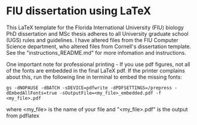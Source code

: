 # FIU dissertation using LaTeX

This LaTeX template for the Florida International University (FIU) biology PhD dissertation and MSc thesis adheres to all University graduate school (UGS) rules and guidelines. I have altered files from the FIU Computer Science department, who altered files from Cornell's dissertation template. See the "instructions_README.md" for more infomation and instructions.

One important note for professional printing - If you use pdf figures, not all of the fonts are embedded in the final LaTeX pdf. If the printer complains about this, run the following line in terminal to embed the missing fonts:

``gs -dNOPAUSE -dBATCH -sDEVICE=pdfwrite -dPDFSETTINGS=/prepress -dEmbedAllFonts=true -sOutputFile=<my_file>_embedded.pdf -f <my_file>.pdf``

where <my_file> is the name of your file and "<my_file>.pdf" is the output from pdflatex
